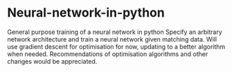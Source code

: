 # Neural-network-in-python
General purpose training of a neural network in python
Specify an arbitrary network architecture and train a neural network given matching data. Will use gradient descent for optimisation for now, updating to a better algorithm when needed.
Recommendations of optimisation algorithms and other changes would be appreciated.
